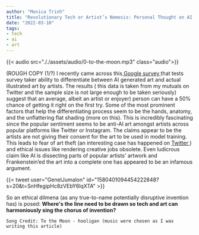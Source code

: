```yaml
---
author: "Monica Trinh"
title: "Revolutionary Tech or Artist’s Nemesis: Personal Thought on AI Art As an Art Doer"
date: "2022-03-10"
tags: 
- tech
- ai
- art
---
```


    
    
{{< audio src="././assets/audio/0-to-the-moon.mp3" class="audio">}} 


(ROUGH COPY (1/?) I recently came across this<a href=”https://docs.google.com/forms/d/e/1FAIpQLSdhEpBRnOwiFI-ieNKKu3Y0KcoFbd_ZWod1LeyoV6EEfY78HA/viewform”>  Google survey </a> that tests survey taker ability to differentiate between AI generated art and actual illustrated art by artists. The results ( this data is taken from my mutuals on Twitter and the sample size is not large enough to be taken seriously) suggest that an average, albeit an artist or enjoyer) person can have a 50% chance of getting it right on the first try. Some of the most prominent factors that help the differentiating process seem to be the hands, anatomy, and the unflattering flat shading (more on this). This is incredibly fascinating since the popular sentiment seems to be anti-AI art amongst artists across popular platforms like Twitter or Instagram. The claims appear to be the artists are not giving their consent for the art to be used in model training. This leads to fear of art theft (an interesting case has happened on <a href="https://twitter.com/GenelJumalon/status/1580401094454222848?s=20&t=SnHfegipHc8zVEbY6lqXTA"> Twitter </a>) and ethical issues like rendering creative jobs obsolete. Even ludicrous claim like AI is dissecting parts of popular artists' artwork and Frankenstein’ed the art into a complete one has appeared to be an infamous argument. 

{{< tweet user="GenelJumalon" id="1580401094454222848?s=20&t=SnHfegipHc8zVEbY6lqXTA" >}}

So an ethical dilmena (as any true-to-name potentially disruptive invention has) is posed: <b>Where's the line need to be drawn so tech and art can harmoniously sing the chorus of invention? </b>



    Song Credit: To the Moon - hooligan (music were chosen as I was writing this article)